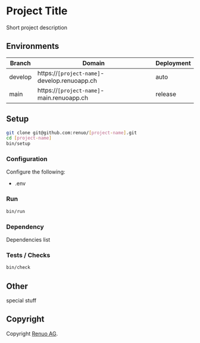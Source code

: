 # Project Title

Short project description

## Environments

| Branch  | Domain                                | Deployment     |
| ------- | ------------------------------------- | ---------------|
| develop | https://`[project-name]`-develop.renuoapp.ch | auto    |
| main    | https://`[project-name]`-main.renuoapp.ch    | release |

## Setup

```sh
git clone git@github.com:renuo/[project-name].git
cd [project-name]
bin/setup
```

### Configuration

Configure the following:

* .env

### Run

```sh
bin/run
```

### Dependency

Dependencies list

### Tests / Checks

```sh
bin/check
```

## Other

special stuff

## Copyright

Copyright [Renuo AG](https://www.renuo.ch/).
